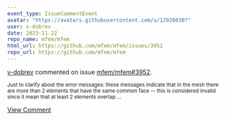 ```yaml
---
event_type: IssueCommentEvent
avatar: "https://avatars.githubusercontent.com/u/12926030?"
user: v-dobrev
date: 2023-11-22
repo_name: mfem/mfem
html_url: https://github.com/mfem/mfem/issues/3952
repo_url: https://github.com/mfem/mfem
---
```


<a href='https://github.com/v-dobrev' target='_blank'>v-dobrev</a> commented on issue <a href='https://github.com/mfem/mfem/issues/3952' target='_blank'>mfem/mfem#3952</a>.

<small>Just to clarify about the error messages: these messages indicate that in the mesh there are more than 2 elements that have the same common face -- this is considered invalid since it mean that at least 2 elements overlap....</small>

<a href='https://github.com/mfem/mfem/issues/3952' target='_blank'>View Comment</a>